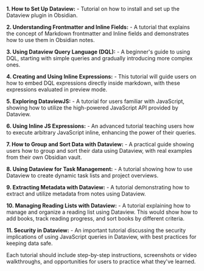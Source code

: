 


**1. How to Set Up Dataview:**
	- Tutorial on how to install and set up the Dataview plugin in Obsidian.

**2. Understanding Frontmatter and Inline Fields:**
	- A tutorial that explains the concept of Markdown frontmatter and Inline fields and demonstrates how to use them in Obsidian notes.

**3. Using Dataview Query Language (DQL):**
	- A beginner's guide to using DQL, starting with simple queries and gradually introducing more complex ones.

**4. Creating and Using Inline Expressions:**
	- This tutorial will guide users on how to embed DQL expressions directly inside markdown, with these expressions evaluated in preview mode.

**5. Exploring DataviewJS:**
	- A tutorial for users familiar with JavaScript, showing how to utilize the high-powered JavaScript API provided by Dataview.

**6. Using Inline JS Expressions:**
	- An advanced tutorial teaching users how to execute arbitrary JavaScript inline, enhancing the power of their queries.

**7. How to Group and Sort Data with Dataview:**
	- A practical guide showing users how to group and sort their data using Dataview, with real examples from their own Obsidian vault.

**8. Using Dataview for Task Management:**
	- A tutorial showing how to use Dataview to create dynamic task lists and project overviews.

**9. Extracting Metadata with Dataview:**
	- A tutorial demonstrating how to extract and utilize metadata from notes using Dataview.

**10. Managing Reading Lists with Dataview:**
	- A tutorial explaining how to manage and organize a reading list using Dataview. This would show how to add books, track reading progress, and sort books by different criteria.

**11. Security in Dataview:**
	- An important tutorial discussing the security implications of using JavaScript queries in Dataview, with best practices for keeping data safe.

Each tutorial should include step-by-step instructions, screenshots or video walkthroughs, and opportunities for users to practice what they've learned.
